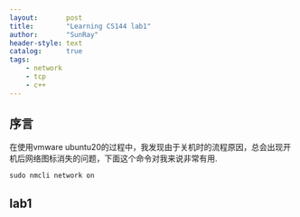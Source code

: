 ```yaml
---
layout:       post
title:        "Learning CS144 lab1"
author:       "SunRay"
header-style: text
catalog:      true
tags:
    - network
    - tcp
    - c++
---
```

序言
---
在使用vmware ubuntu20的过程中，我发现由于关机时的流程原因，总会出现开机后网络图标消失的问题，下面这个命令对我来说非常有用.
```
sudo nmcli network on
```
lab1
---


